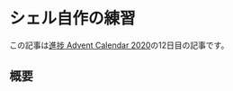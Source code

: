 # シェル自作の練習

この記事は[進捗 Advent Calendar 2020](https://github.com/t-sin/shinchoku-advent-calendar-2020)の12日目の記事です。

## 概要
